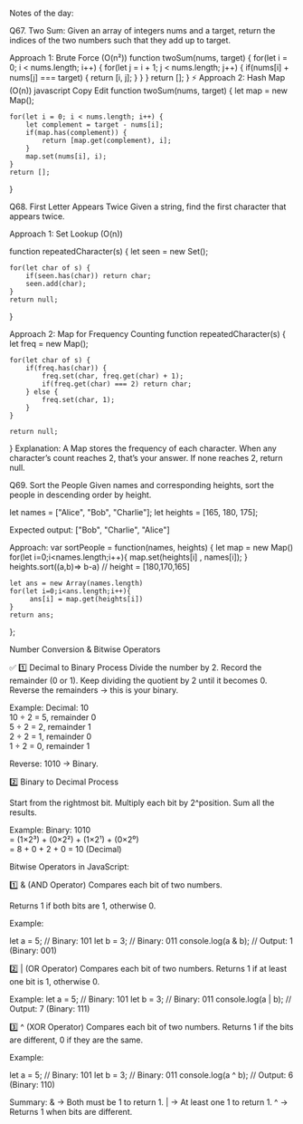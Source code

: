 Notes of the day:

Q67. Two Sum:
Given an array of integers nums and a target, return the indices of the two numbers such that they add up to target.

Approach 1: Brute Force (O(n²))
function twoSum(nums, target) {
    for(let i = 0; i < nums.length; i++) {
        for(let j = i + 1; j < nums.length; j++) {
            if(nums[i] + nums[j] === target) {
                return [i, j];
            }
        }
    }
    return [];
}
⚡️ Approach 2: Hash Map (O(n))
javascript
Copy
Edit
function twoSum(nums, target) {
    let map = new Map();

    for(let i = 0; i < nums.length; i++) {
        let complement = target - nums[i];
        if(map.has(complement)) {
            return [map.get(complement), i];
        }
        map.set(nums[i], i);
    }
    return [];
}

Q68. First Letter Appears Twice
Given a string, find the first character that appears twice.

Approach 1: Set Lookup (O(n))

function repeatedCharacter(s) {
    let seen = new Set();

    for(let char of s) {
        if(seen.has(char)) return char;
        seen.add(char);
    }
    return null;
}

Approach 2: Map for Frequency Counting
function repeatedCharacter(s) {
    let freq = new Map();

    for(let char of s) {
        if(freq.has(char)) {
            freq.set(char, freq.get(char) + 1);
            if(freq.get(char) === 2) return char;
        } else {
            freq.set(char, 1);
        }
    }

    return null;
}
Explanation:
A Map stores the frequency of each character.
When any character’s count reaches 2, that’s your answer.
If none reaches 2, return null.


Q69. Sort the People
Given names and corresponding heights, sort the people in descending order by height.

let names = ["Alice", "Bob", "Charlie"];
let heights = [165, 180, 175];

Expected output:
["Bob", "Charlie", "Alice"]

Approach:
var sortPeople = function(names, heights) {
    let map = new Map()
    for(let i=0;i<names.length;i++){
       map.set(heights[i] , names[i]);
    }
    heights.sort((a,b)=> b-a)
    // height = [180,170,165]

    let ans = new Array(names.length)
    for(let i=0;i<ans.length;i++){
         ans[i] = map.get(heights[i])
    }
    return ans;
};


Number Conversion & Bitwise Operators

✅ 1️⃣ Decimal to Binary Process
Divide the number by 2.
Record the remainder (0 or 1).
Keep dividing the quotient by 2 until it becomes 0.
Reverse the remainders → this is your binary.

Example:
Decimal: 10  
10 ÷ 2 = 5, remainder 0  
5 ÷ 2 = 2, remainder 1  
2 ÷ 2 = 1, remainder 0  
1 ÷ 2 = 0, remainder 1  

Reverse: 1010 → Binary.

2️⃣ Binary to Decimal Process

Start from the rightmost bit.
Multiply each bit by 2^position.
Sum all the results.

Example:
Binary: 1010  
= (1×2³) + (0×2²) + (1×2¹) + (0×2⁰)  
= 8 + 0 + 2 + 0 = 10 (Decimal)


Bitwise Operators in JavaScript:

1️⃣ & (AND Operator)
Compares each bit of two numbers.

Returns 1 if both bits are 1, otherwise 0.

Example:

let a = 5;    // Binary: 101
let b = 3;    // Binary: 011
console.log(a & b);  // Output: 1 (Binary: 001)

2️⃣ | (OR Operator)
Compares each bit of two numbers.
Returns 1 if at least one bit is 1, otherwise 0.

Example:
let a = 5;    // Binary: 101
let b = 3;    // Binary: 011
console.log(a | b);  // Output: 7 (Binary: 111)

3️⃣ ^ (XOR Operator)
Compares each bit of two numbers.
Returns 1 if the bits are different, 0 if they are the same.

Example:

let a = 5;    // Binary: 101
let b = 3;    // Binary: 011
console.log(a ^ b);  // Output: 6 (Binary: 110)

Summary:
& → Both must be 1 to return 1.
| → At least one 1 to return 1.
^ → Returns 1 when bits are different.
